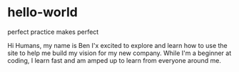 # hello-world
perfect practice makes perfect

Hi Humans, my name is Ben 
I'x excited to explore and learn how to use the site to help me build my vision for my new company. While I'm a beginner at coding, I learn fast and am amped up to learn from everyone around me. 
